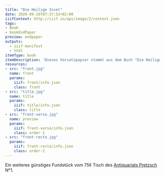 ```yaml
---
title: "Die Heilige Insel"
date: 2020-09-26T07:37:53+02:00
iiifContext: http://iiif.io/api/image/2/context.json
tags:
- Book
- bookEndPaper
preview: endpaper
outputs:
  - iiif-manifest
  - html
itemType: book
itemDescription: 'Dieses Vorsatzpapier stammt aus dem Buch "Die Heilige Insel" von Lely Kempin, 8. Auflage, erschienen 1921 bei Velhagen & Klasing, Bielefeld. <a class="worldcat" href="http://www.worldcat.org/oclc/936421290">&nbsp;</a>'
resources:
- src: "front.jpg"
  name: front
  params:
    iiif: front/info.json
    class: front
- src: "title.jpg"
  name: title
  params:
    iiif: title/info.json
    class: title
- src: "front-verso.jpg"
  name: preview
  params:
    iiif: front-verso/info.json
    class: order-1
- src: "front-recto.jpg"
  params:
    iiif: front-recto/info.json
    class: order-2
---
```


Ein weiteres günstiges Fundstück vom 75¢ Tisch des [Antiquariats Pretzsch](https://antiquariat-pretzsch.de/) N°1.

<!--more-->
